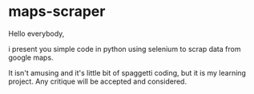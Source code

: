 # maps-scraper
Hello everybody, 

i present you simple code in python using selenium to scrap data from google maps.

It isn't amusing and it's little bit of spaggetti coding, but it is my learning project.
Any critique will be accepted and considered.
